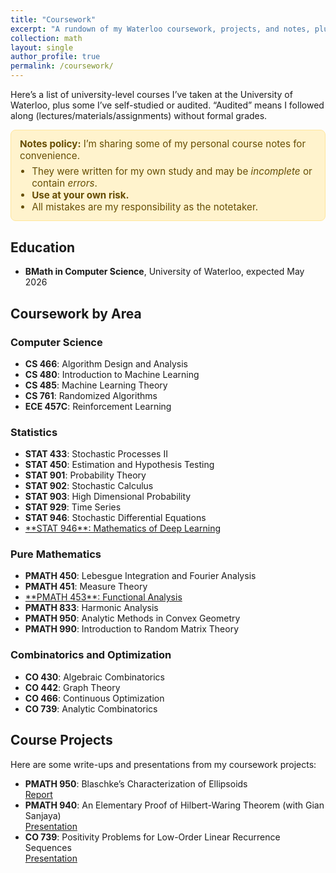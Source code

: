```yaml
---
title: "Coursework"
excerpt: "A rundown of my Waterloo coursework, projects, and notes, plus highlights from self-study and reading groups (notes coming soon!)"
collection: math
layout: single
author_profile: true
permalink: /coursework/
---
```

<style>
  .notes-disclaimer {
    background: #fff3cd;
    color: #664d03;
    border: 1px solid #ffe69c;
    border-radius: 8px;
    padding: 12px 14px;
    margin: 10px 0 18px;
    font-size: .95rem;
  }
  .notes-disclaimer ul { margin: .4rem 0 0; padding-left: 1.2rem; }
  .course-area { margin-top: 1.25rem; }
  .course-area h3 { border-bottom: 1px solid #e5e5e5; padding-bottom: .25rem; }
  .course-list { list-style: none; padding-left: 0; margin: .6rem 0; }
  .course-list li { margin: .35rem 0; }
  .badge {
    display: inline-block; font-size: .78rem; padding: .08rem .45rem; border-radius: 6px;
    border: 1px solid #e5e5e5; background: #fafafa; margin-left: .35rem;
  }
  .badge.warn { background: #fdecea; border-color: #facdcd; }
  .course-meta { color: #666; font-size: .9rem; margin-left: .35rem; }
  .course-links a { margin-left: .5rem; font-size: .95rem; }
</style>

<p>Here’s a list of university-level courses I’ve taken at the University of Waterloo, plus some I’ve self-studied or audited. “Audited” means I followed along (lectures/materials/assignments) without formal grades.</p>

<div class="notes-disclaimer" role="note" aria-label="Notes disclaimer">
  <strong>Notes policy:</strong> I’m sharing some of my personal course notes for convenience.
  <ul>
    <li>They were written for my own study and may be <em>incomplete</em> or contain <em>errors</em>.</li>
    <li><strong>Use at your own risk.</strong></li>
    <li>All mistakes are my responsibility as the notetaker.</li>
  </ul>
</div>

## Education
- **BMath in Computer Science**, University of Waterloo, expected May 2026

## Coursework by Area

### Computer Science
- **CS 466**: Algorithm Design and Analysis
- **CS 480**: Introduction to Machine Learning
- **CS 485**: Machine Learning Theory
- **CS 761**: Randomized Algorithms
- **ECE 457C**: Reinforcement Learning

### Statistics
- **STAT 433**: Stochastic Processes II
- **STAT 450**: Estimation and Hypothesis Testing
- **STAT 901**: Probability Theory
- **STAT 902**: Stochastic Calculus
- **STAT 903**: High Dimensional Probability
- **STAT 929**: Time Series
- **STAT 946**: Stochastic Differential Equations
- <a href="https://drive.google.com/file/d/1G20jdE5w3cux-DI8wB0lRQIcfboGS_H-/view?usp=sharing" target="_blank" rel="noopener">
      **STAT 946**: Mathematics of Deep Learning
    </a>

### Pure Mathematics
- **PMATH 450**: Lebesgue Integration and Fourier Analysis
- **PMATH 451**: Measure Theory
- <a href="https://drive.google.com/file/d/1G20jdE5w3cux-DI8wB0lRQIcfboGS_H-/view?usp=sharing" target="_blank" rel="noopener">
      **PMATH 453**: Functional Analysis
  </a>
- **PMATH 833**: Harmonic Analysis
- **PMATH 950**: Analytic Methods in Convex Geometry
- **PMATH 990**: Introduction to Random Matrix Theory

### Combinatorics and Optimization
- **CO 430**: Algebraic Combinatorics
- **CO 442**: Graph Theory
- **CO 466**: Continuous Optimization
- **CO 739**: Analytic Combinatorics

## Course Projects
Here are some write-ups and presentations from my coursework projects:
- **PMATH 950**: Blaschke’s Characterization of Ellipsoids  
  [Report](https://drive.google.com/file/d/1lT7Sn_ajpEU0s6u0DcaZcBV-U3punam7/view?usp=sharing)  
- **PMATH 940**: An Elementary Proof of Hilbert-Waring Theorem (with Gian Sanjaya)  
  [Presentation](https://drive.google.com/file/d/1OxHT3qGNV2r2JPdPgGciPfTj19qyKXAz/view?usp=sharing)  
- **CO 739**: Positivity Problems for Low-Order Linear Recurrence Sequences  
  [Presentation](https://drive.google.com/file/d/1wcr_VbX-yTmItB15cGlWZVlE2EI9yngB/view?usp=sharing)
